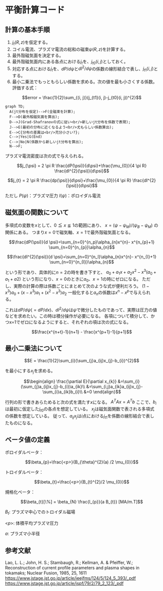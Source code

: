 # 平衡計算コード

## 計算の基本手順

1. $j_{t}(R, z)$を仮定する。
1. コイル電流、プラズマ電流の総和の磁束$\psi(R, z)$を計算する。
1. 最外殻磁気面を決定する。
1. 最外殻磁気面内にある各点における$j_{t}$を、$j_{t0}(i,j)$としておく。
1. 対応する点における$j_{t}$を、$dP/d\psi$と$dI^{2}/d\psi$の係数の線形結合で表し、$j_{t1}(i, j)$とする。
1. 最小二乗法でもっともらしい係数を求める。次の値を最も小さくする係数。
評価する式：

```math
error = \frac{1}{2}\sum_{(i, j)}(j_{t1}(i, j)-j_{t0}(i, j))^{2}
```

```mermaid
graph TD;
  A(jt分布を仮定)-->F(全磁束を計算);
  F-->D(最外殻磁気面を算出);
  D-->J(Grad-Shafranovの式に従い<br/>新しいjt分布を係数で表現);
  J-->E(最初の分布に近くなるよう<br/>尤もらしい係数算出);
  E-->C{分布の差異は<br/>充分小さい?};
  C-->|Yes|G(End)
  C-->|No|N(係数から新しいjt分布を算出);  
  N-->F;
```

プラズマ電流密度は次の式で与えられる。

```math
j_{\psi} = 2 \pi R \frac{dP(\psi)}{d\psi}+\frac{\mu_{0}}{4 \pi R} \frac{dI^{2}(\psi)}{d\psi}
```

```math
j_{t} = 2 \pi R \frac{dp(\psi)}{d\psi}+\frac{\mu_{0}}{4 \pi R} \frac{dI^{2}(\psi)}{d\psi}
```

ただし
$P(\psi)$：プラズマ圧力
$I(\psi)$：ポロイダル電流

## 磁気面の関数について

多項式の変数を$x$として、$0 \leqq x \leqq 1$の範囲にあり、
$x = (\psi-\psi_{M})/(\psi_B-\psi_{M})$
の関係にある。
つまり$x=0$で磁気軸、$x=1$で最外殻磁気面となる。

```math
\frac{dP(\psi)}{d \psi}=\sum_{n=0}^{n_p}\alpha_{n}x^{n}- x^{n_{p}+1} \sum_{n=0}^{n_{p}}\alpha_{n}
```

```math
\frac{dI^{2}(\psi)}{d \psi}=\sum_{n=0}^{n_I}\alpha_{n}x^{n}- x^{n_{I}+1} \sum_{n=0}^{n_{I}}\alpha_{n}
```

という形であり、具体的に$n=2$の時を書き下すと、
$a_{0}+a_{1} x+a_{2}x^{2} -x^{3}(a_{0}+a_{1}+a{2})$
という形になり、$x=0$のときに$a_{0}$、$x=1$の時にゼロになる。
ただし、実際の計算の際は係数ごとにまとめて次のような式が便利だろう。
$(1-x^{3})a_{0}+(x-x^{3})a_{1}+(x^{2}-x^{3})a_{2}$
一般化すると$a_{n}$の係数は$x^{n}-x^{p}$で与えられる。

これは$dP/d\psi(=dP/dx)$、$dI^{2}/d\psi$は$\psi$で微分したものであって、実際は圧力の値などを求めたい。この時は積分操作が必要になる。
各項について積分して、かつx=1でゼロになるようにすると、それぞれの項は次の式になる。

```math
\frac{x^{n+t}-1}{n+1} - \frac{x^{p+1}-1}{p+1}
```

## 最小二乗法について

```math
E = \frac{1}{2}\sum_{i}(\sum_{j}a_{ij}x_{j}-b_{i})^{2}
```

を最小にする$x_{j}$を求める。

```math
\begin{align}
\frac{\partial E}{\partial x_{k}}
&=\sum_{i}(\sum_{j}a_{ij}x_{j}-b_{i})a_{ik}\\
&=\sum_{i,j}a_{ik}a_{ij}x_{j}-\sum_{i}a_{ik}b_{i}\\
&=0
\end{align}
```

行列の形で書きあらためると次の式を満たす$x$になる。
$A^{T}Ax=A^{T}b$
ここで、$b_{i}$は最初に仮定した$j_{t0}$の各点を想定している。
$x_{j}$は磁気面関数で表される多項式の係数を想定している。
従って、$a_{ij}x_{j}$は$i$点における$j_{t1}$を係数の線形結合で表したものになる。

## ベータ値の定義

ポロイダルベータ：

```math
\beta_{p}=\frac{<p>}{B_{\theta}^{2}(a) /2 \mu_{0}}
```

トロイダルベータ：

```math
\beta_{t}=\frac{<p>}{B_{t}^{2}/2 \mu_{0}}
```

規格化ベータ：

```math
\beta_{t}[\%] = \beta_{N} \frac{I_{p}}{a B_{t}} [MA/m.T]
```

$B_{t}$: プラズマ中心でのトロイダル磁場

<$p$>: 体積平均プラズマ圧力

$a$: プラズマ小半径

## 参考文献

Lao, L. L.; John, H. S.; Stambaugh, R.; Kellman, A. & Pfeiffer, W.; Reconstruction of current profile parameters and plasma shapes in tokamaks; Nuclear Fusion, 1985, 25, 1611
https://www.jstage.jst.go.jp/article/ieejfms/124/5/124_5_393/_pdf
https://www.jstage.jst.go.jp/article/jspf/79/2/79_2_123/_pdf